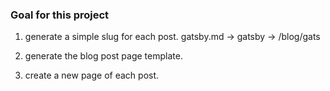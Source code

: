 ### Goal for this project

1. generate a simple slug for each post.
   gatsby.md -> gatsby -> /blog/gats

2. generate the blog post page template.

3. create a new page of each post.
